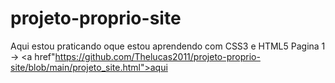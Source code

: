 # projeto-proprio-site
 Aqui estou praticando oque estou aprendendo com CSS3 e HTML5
Pagina 1 -> <a href"https://github.com/Thelucas2011/projeto-proprio-site/blob/main/projeto_site.html">aqui</a>
